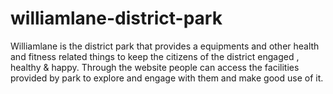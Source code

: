 # williamlane-district-park
Williamlane is the district park that provides a equipments and other health and fitness related things to keep the citizens of the district engaged , healthy &amp; happy. Through the website people can access the facilities provided by park to explore and engage with them and make good use of it.
